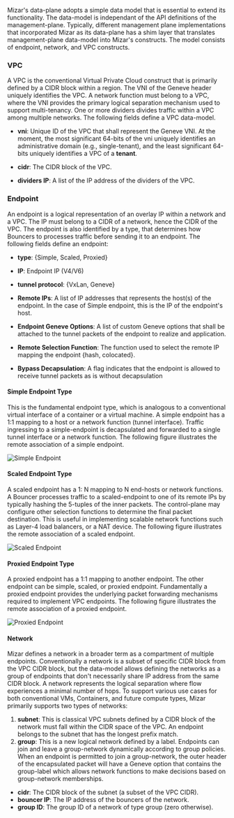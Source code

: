 <!--
SPDX-License-Identifier: MIT
Copyright (c) 2020 The Authors.

Authors: Sherif Abdelwahab <@zasherif>
         Phu Tran          <@phudtran>

Permission is hereby granted, free of charge, to any person obtaining a copy
of this software and associated documentation files (the "Software"), to deal
in the Software without restriction, including without limitation the rights
to use, copy, modify, merge, publish, distribute, sublicense, and/or sell
copies of the Software, and to permit persons to whom the Software is
furnished to do so, subject to the following conditions:The above copyright
notice and this permission notice shall be included in all copies or
substantial portions of the Software.THE SOFTWARE IS PROVIDED "AS IS",
WITHOUT WARRANTY OF ANY KIND, EXPRESS OR IMPLIED, INCLUDING BUT NOT LIMITED
TO THE WARRANTIES OF MERCHANTABILITY, FITNESS FOR A PARTICULAR PURPOSE AND
NONINFRINGEMENT. IN NO EVENT SHALL THE AUTHORS OR COPYRIGHT HOLDERS BE LIABLE
FOR ANY CLAIM, DAMAGES OR OTHER LIABILITY, WHETHER IN AN ACTION OF CONTRACT,
TORT OR OTHERWISE, ARISING FROM, OUT OF OR IN CONNECTION WITH THE SOFTWARE OR
THE USE OR OTHER DEALINGS IN THE SOFTWARE.
-->

Mizar's data-plane adopts a simple data model that is essential to extend its
functionality. The data-model is independant of the API definitions of the
management-plane. Typically, different management plane implementations that
incorporated Mizar as its data-plane has a shim layer that translates
management-plane data-model into Mizar's constructs. The model consists of
endpoint, network, and VPC constructs.

### VPC

A VPC is the conventional Virtual Private Cloud construct that is primarily
defined by a CIDR block within a region. The VNI of the Geneve header uniquely
identifies the VPC. A network function must belong to a VPC, where the VNI
provides the primary logical separation mechanism used to support multi-tenancy.
One or more dividers divides traffic within a VPC among multiple networks. The
following fields define a VPC data-model.

- **vni**: Unique ID of the VPC that shall represent the Geneve VNI. At the
  moment, the most significant 64-bits of the vni uniquely identifies an
  administrative domain (e.g., single-tenant), and the least significant 64-bits
  uniquely identifies a VPC of a **tenant**.

- **cidr**: The CIDR block of the VPC.

- **dividers IP**: A list of the IP address of the dividers of the VPC.

### Endpoint

An endpoint is a logical representation of an overlay IP within a network and a
VPC. The IP must belong to a CIDR of a network, hence the CIDR of the VPC. The
endpoint is also identified by a type, that determines how Bouncers to processes
traffic before sending it to an endpoint. The following fields define an
endpoint:

-  **type**: {Simple, Scaled, Proxied}
-  **IP**: Endpoint IP (V4/V6)
-  **tunnel protocol**: {VxLan, Geneve}

- **Remote IPs**: A list of IP addresses that represents the host(s) of the
  endpoint. In the case of Simple endpoint, this is the IP of the endpoint's
  host.
- **Endpoint Geneve Options**: A list of custom Geneve options that shall be
  attached to the tunnel packets of the endpoint to realize and application.
- **Remote Selection Function**: The function used to select the remote IP
  mapping the endpoint {hash, colocated}.
- **Bypass Decapsulation**: A flag indicates that the endpoint is allowed to
  receive tunnel packets as is without decapsulation

#### Simple Endpoint Type

This is the fundamental endpoint type, which is analogous to a conventional
virtual interface of a container or a virtual machine. A simple endpoint has a
1:1 mapping to a host or a network function (tunnel interface). Traffic
ingressing to a simple-endpoint is decapsulated and forwarded to a single tunnel
interface or a network function. The following figure illustrates the remote
association of a simple endpoint.

![Simple Endpoint](png/simple_endpoint.png)

#### Scaled Endpoint Type

A scaled endpoint has a 1: N mapping to N end-hosts or network functions. A
Bouncer processes traffic to a scaled-endpoint to one of its remote IPs by
typically hashing the 5-tuples of the inner packets. The control-plane may
configure other selection functions to determine the final packet destination.
This is useful in implementing scalable network functions such as Layer-4 load
balancers, or a NAT device. The following figure illustrates the remote
association of a scaled endpoint.

![Scaled Endpoint](png/scaled_endpoint.png)

#### Proxied Endpoint Type

A proxied endpoint has a 1:1 mapping to another endpoint. The other endpoint can
be simple, scaled, or proxied endpoint. Fundamentally a proxied endpoint
provides the underlying packet forwarding mechanisms required to implement VPC
endpoints. The following figure illustrates the remote association of a proxied
endpoint.

![Proxied Endpoint](png/proxied_endpoint.png)

#### Network

Mizar defines a network in a broader term as a compartment of multiple
endpoints. Conventionally a network is a subset of specific CIDR block from the
VPC CIDR block, but the data-model allows defining the networks as a group of
endpoints that don't necessarily share IP address from the same CIDR block. A
network represents the logical separation where flow experiences a minimal
number of hops. To support various use cases for both conventional VMs,
Containers, and future compute types, Mizar primarily supports two types of
networks:

1. **subnet**: This is classical VPC subnets defined by a CIDR block of the
   network must fall within the CIDR space of the VPC. An endpoint belongs to
   the subnet that has the longest prefix match.
2. **group**: This is a new logical network defined by a label. Endpoints can
   join and leave a group-network dynamically according to group policies. When
   an endpoint is permitted to join a group-network, the outer header of the
   encapsulated packet will have a Geneve option that contains the group-label
   which allows network functions to make decisions based on group-network
   memberships.

- **cidr**: The CIDR block of the subnet (a subset of the VPC CIDR).
- **bouncer IP**: The IP address of the bouncers of the network.
- **group ID**: The group ID of a network of type group (zero otherwise).